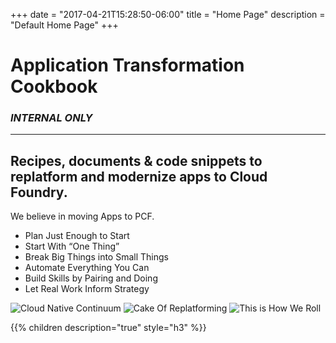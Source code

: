 +++
date = "2017-04-21T15:28:50-06:00"
title = "Home Page"
description = "Default Home Page"
+++

# Application Transformation Cookbook

### _**INTERNAL ONLY**_
---

## Recipes, documents & code snippets to replatform and modernize apps to Cloud Foundry.

We believe in moving Apps to PCF.
- Plan Just Enough to Start
- Start With “One Thing”
- Break Big Things into Small Things
- Automate Everything You Can
- Build Skills by Pairing and Doing
- Let Real Work Inform Strategy

![Cloud Native Continuum](/images/continuum.png)
![Cake Of Replatforming](/images/cake.png)
![This is How We Roll](/images/roll.png)

{{% children description="true" style="h3" %}}
